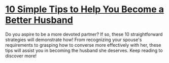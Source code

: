 
# [10 Simple Tips to Help You Become a Better Husband](https://www.mindhaste.com/t/better-husband/10-simple-tips-to-help-you-become-a-better-husband-584)

Do you aspire to be a more devoted partner? If so, these 10 straightforward strategies will demonstrate how! From recognizing your spouse's requirements to grasping how to converse more effectively with her, these tips will assist you in becoming the husband she deserves. Keep reading to discover more!
    